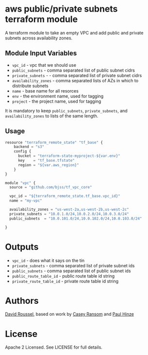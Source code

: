 aws public/private subnets terraform module
===========

A terraform module to take an empty VPC and add public and private subnets across availability zones.


Module Input Variables
----------------------

- `vpc_id` - vpc that we should use
- `public_subnets` - comma separated list of public subnet cidrs
- `private_subnets` - - comma separated list of private subnet cidrs
- `availability_zones` - comma separated lists of AZs in which to distribute subnets
- `name` - base name for all resorces
- `env` - the environment name, used for tagging
- `project` - the project name, used for tagging


It is mandatory to keep `public_subnets`, `private_subnets`, and
`availability_zones` to lists of the same length.

Usage
-----

```js
resource "terraform_remote_state" "tf_base" {
    backend = "s3"
    config {
      bucket = "terraform-state-myproject-${var.env}"
      key    = "tf_base.tfstate"
      region = "${var.aws_region}"
    }
}

module "vpc" {
  source = "github.com/bjss/tf_vpc_core"

  vpc_id = "${terraform_remote_state.tf_base.vpc_id}"
  name = "my-vpc"

  availability_zones = "us-west-2a,us-west-2b,us-west-2c"
  private_subnets = "10.0.1.0/24,10.0.2.0/24,10.0.3.0/24"
  public_subnets  = "10.0.101.0/24,10.0.102.0/24,10.0.103.0/24"

}
```

Outputs
=======

 - `vpc_id` - does what it says on the tin
 - `private_subnets` - comma separated list of private subnet ids
 - `public_subnets` - comma separated list of public subnet ids
 - `public_route_table_id` - public route table id string
 - `private_route_table_id` - private route table id string

Authors
=======

[David Roussel](https://github.com/diroussel), based on work by
[Casey Ransom](https://github.com/cransom) and
[Paul Hinze](https://github.com/phinze)

License
=======

Apache 2 Licensed. See LICENSE for full details.
